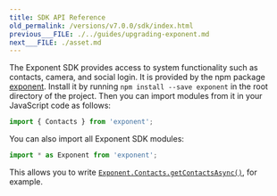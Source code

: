 ```yaml
---
title: SDK API Reference
old_permalink: /versions/v7.0.0/sdk/index.html
previous___FILE: ./../guides/upgrading-exponent.md
next___FILE: ./asset.md
---
```


The Exponent SDK provides access to system functionality such as contacts, camera, and social login. It is provided by the npm package [exponent](https://www.npmjs.com/package/exponent). Install it by running `npm install --save exponent` in the root directory of the project. Then you can import modules from it in your JavaScript code as follows:

```javascript
import { Contacts } from 'exponent';
```

You can also import all Exponent SDK modules:

```javascript
import * as Exponent from 'exponent';
```

This allows you to write [`Exponent.Contacts.getContactsAsync()`](/versions/v7.0.0/sdk/contacts#exponentcontactsgetcontactsasync "Exponent.Contacts.getContactsAsync"), for example.
